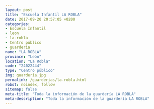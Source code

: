 ```yaml
---
layout: post
title: "Escuela Infantil LA ROBLA"
date: 2017-09-20 20:57:05 +0200
categories:
- Escuela Infantil
- leon
- la-robla
- Centro público
- guarderia
name: "LA ROBLA"
province: "León"
location: "La Robla"
code: "24022444"
type: "Centro público"
img: guarderia.jpg
permalink: /guarderias/la-robla.html
robot: noindex, follow
sitemap: false
meta-title: "Toda la información de la guardería LA ROBLA"
meta-description: "Toda la información de la guardería LA ROBLA"
---
```

